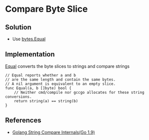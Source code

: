 # Compare Byte Slice

## Solution
* Use [bytes.Equal](https://pkg.go.dev/bytes#Equal)

## Implementation

[Equal](<https://github.com/golang/go/blob/release-branch.go1.16/src/bytes/bytes.go#L18>) converts the byte slices to strings and compare strings

```
// Equal reports whether a and b
// are the same length and contain the same bytes.
// A nil argument is equivalent to an empty slice.
func Equal(a, b []byte) bool {
	// Neither cmd/compile nor gccgo allocates for these string conversions.
	return string(a) == string(b)
}
```

## References
* [Golang String Compare Internals(Go 1.9)](https://github.com/northbright/Notes/blob/master/Golang/string/golang-string-compare-internals.md)


